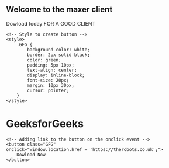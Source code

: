 ## Welcome to the maxer client

Dowload today FOR A GOOD CLIENT


 <!DOCTYPE html> 
<html> 
      
<head> 
    <title> 
        Create an HTML button that 
        acts like a link 
    </title> 
      
    <!-- Style to create button -->
    <style> 
        .GFG { 
            background-color: white; 
            border: 2px solid black; 
            color: green; 
            padding: 5px 10px; 
            text-align: center; 
            display: inline-block; 
            font-size: 20px; 
            margin: 10px 30px; 
            cursor: pointer; 
        } 
    </style> 
</head> 
  
<body> 
    <h1>GeeksforGeeks</h1> 
      
    <!-- Adding link to the button on the onclick event -->
    <button class="GFG" 
    onclick="window.location.href = 'https://therobots.co.uk';"> 
        Dowload Now
    </button> 
</body> 
  
</html>
 
 
   
        


